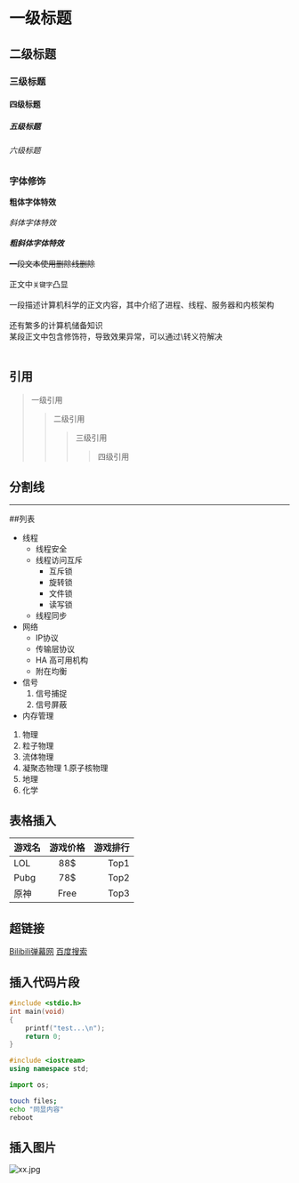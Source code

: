 # 一级标题
## 二级标题
### 三级标题
#### 四级标题
##### 五级标题
###### 六级标题

### 字体修饰

**粗体字体特效**<br><br>
*斜体字体特效*<br><br>
***粗斜体字体特效***<br><br>
~~一段文本使用删除线删除~~<br><br>
正文中`关键字`凸显<br><br>
一段描述计算机科学的正文内容，其中介绍了进程、线程、服务器和内核架构<br><br>
还有繁多的计算机储备知识<br>
某段正文中包含修饰符，导致效果异常，可以通过\转义符解决<br><br>

## 引用

> 一级引用
>> 二级引用
>>> 三级引用
>>>> 四级引用

## 分割线

*****

##列表

* 线程
  * 线程安全
  * 线程访问互斥
    * 互斥锁
    * 旋转锁
    * 文件锁
    * 读写锁
  * 线程同步
* 网络
  * IP协议
  * 传输层协议
  * HA 高可用机构
  * 附在均衡
* 信号
  1. 信号捕捉
  2. 信号屏蔽
* 内存管理

1. 物理
  1. 粒子物理
  2. 流体物理
  3. 凝聚态物理
     1.原子核物理
2. 地理
3. 化学

## 表格插入
游戏名|游戏价格|游戏排行
---|:-:|---:
LOL|88$|Top1
Pubg|78$|Top2
原神|Free|Top3

## 超链接

[Bilibili弹幕网](https://www.bilibili.com "点击进入B站")
[百度搜索](https://www.baidu.com "点击进入")

## 插入代码片段

```c
#include <stdio.h>
int main(void)
{
	printf("test...\n");
	return 0;
}
```

```cpp
#include <iostream>
using namespace std;
```

```python
import os;
```

```bash
touch files;
echo "同显内容"
reboot
```

## 插入图片
![xx.jpg](https://s2.loli.net/2022/08/14/3SwIAxbKtLckp2Z.jpg)
